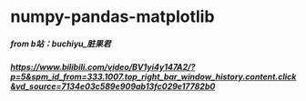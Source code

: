 # numpy-pandas-matplotlib
##### from b站：buchiyu_脏果君
##### https://www.bilibili.com/video/BV1yi4y147A2/?p=5&spm_id_from=333.1007.top_right_bar_window_history.content.click&vd_source=7134e03c589e909ab13fc029e17782b0
